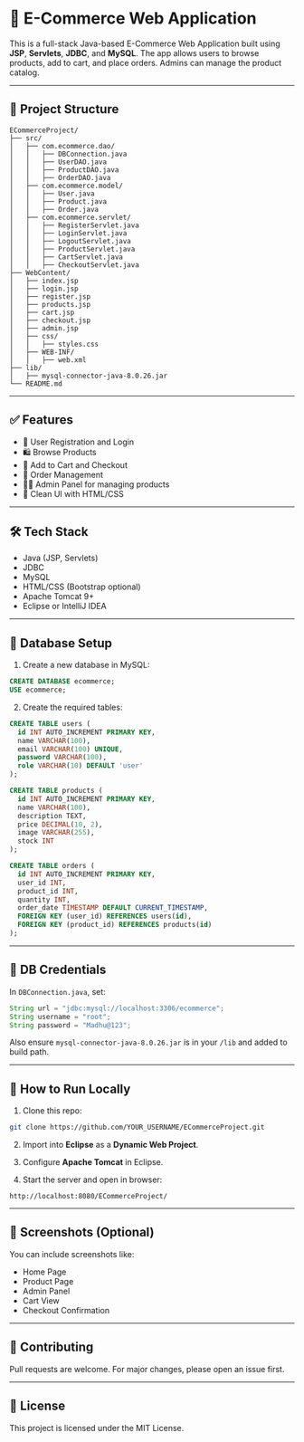 # 🛒 E-Commerce Web Application

This is a full-stack Java-based E-Commerce Web Application built using **JSP**, **Servlets**, **JDBC**, and **MySQL**. The app allows users to browse products, add to cart, and place orders. Admins can manage the product catalog.

---

## 📁 Project Structure

```
ECommerceProject/
├── src/
│   ├── com.ecommerce.dao/
│   │   ├── DBConnection.java
│   │   ├── UserDAO.java
│   │   ├── ProductDAO.java
│   │   ├── OrderDAO.java
│   ├── com.ecommerce.model/
│   │   ├── User.java
│   │   ├── Product.java
│   │   ├── Order.java
│   ├── com.ecommerce.servlet/
│   │   ├── RegisterServlet.java
│   │   ├── LoginServlet.java
│   │   ├── LogoutServlet.java
│   │   ├── ProductServlet.java
│   │   ├── CartServlet.java
│   │   ├── CheckoutServlet.java
├── WebContent/
│   ├── index.jsp
│   ├── login.jsp
│   ├── register.jsp
│   ├── products.jsp
│   ├── cart.jsp
│   ├── checkout.jsp
│   ├── admin.jsp
│   ├── css/
│   │   ├── styles.css
│   ├── WEB-INF/
│   │   ├── web.xml
├── lib/
│   ├── mysql-connector-java-8.0.26.jar
└── README.md
```

---

## ✅ Features

- 👥 User Registration and Login
- 🛍️ Browse Products
- 🛒 Add to Cart and Checkout
- 🧾 Order Management
- 🧑‍💼 Admin Panel for managing products
- 🎨 Clean UI with HTML/CSS

---

## 🛠️ Tech Stack

- Java (JSP, Servlets)
- JDBC
- MySQL
- HTML/CSS (Bootstrap optional)
- Apache Tomcat 9+
- Eclipse or IntelliJ IDEA

---

## 🧱 Database Setup

1. Create a new database in MySQL:
```sql
CREATE DATABASE ecommerce;
USE ecommerce;
```

2. Create the required tables:
```sql
CREATE TABLE users (
  id INT AUTO_INCREMENT PRIMARY KEY,
  name VARCHAR(100),
  email VARCHAR(100) UNIQUE,
  password VARCHAR(100),
  role VARCHAR(10) DEFAULT 'user'
);

CREATE TABLE products (
  id INT AUTO_INCREMENT PRIMARY KEY,
  name VARCHAR(100),
  description TEXT,
  price DECIMAL(10, 2),
  image VARCHAR(255),
  stock INT
);

CREATE TABLE orders (
  id INT AUTO_INCREMENT PRIMARY KEY,
  user_id INT,
  product_id INT,
  quantity INT,
  order_date TIMESTAMP DEFAULT CURRENT_TIMESTAMP,
  FOREIGN KEY (user_id) REFERENCES users(id),
  FOREIGN KEY (product_id) REFERENCES products(id)
);
```

---

## 🔐 DB Credentials

In `DBConnection.java`, set:

```java
String url = "jdbc:mysql://localhost:3306/ecommerce";
String username = "root";
String password = "Madhu@123";
```

Also ensure `mysql-connector-java-8.0.26.jar` is in your `/lib` and added to build path.

---

## 🧪 How to Run Locally

1. Clone this repo:
```bash
git clone https://github.com/YOUR_USERNAME/ECommerceProject.git
```

2. Import into **Eclipse** as a **Dynamic Web Project**.

3. Configure **Apache Tomcat** in Eclipse.

4. Start the server and open in browser:
```
http://localhost:8080/ECommerceProject/
```




---

## 📸 Screenshots (Optional)

You can include screenshots like:
- Home Page
- Product Page
- Admin Panel
- Cart View
- Checkout Confirmation

---

## 🤝 Contributing

Pull requests are welcome. For major changes, please open an issue first.

---

## 📜 License

This project is licensed under the MIT License.
